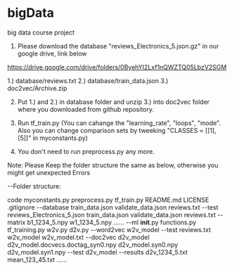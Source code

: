 # bigData
big data course project


1. Please download the database "reviews_Electronics_5.json.gz" in our google drive, link below

https://drive.google.com/drive/folders/0ByehYI2Lxf1nQWZTQ05LbzV2SGM

  1.) database/reviews.txt
  2.) database/train_data.json
  3.) doc2vec/Archive.zip

2. Put 1.) and 2.) in database folder and unzip 3.) into doc2vec folder where you downloaded from github repository.

4. Run tf_train.py (You can cahange the "learning_rate", "loops", "mode". Also you can change comparison sets by tweeking "CLASSES = [[1], [5]]" in myconstants.py)

5. You don't need to run preprocess.py any more.




Note: Please Keep the folder structure the same as below, otherwise you might get unexpected Errors

--Folder structure:

code
  myconstants.py
  preprocess.py
  tf_train.py
  README.md
  LICENSE
  .gitignore
--database
    train_data.json
    validate_data.json
    reviews.txt
  --test
      reviews_Electronics_5.json
      train_data.json
      validate_data.json
      reviews.txt
  --matrix
      b1_1234_5.npy
      w1_1234_5.npy
      ......
--ml
    __init__.py
    functions.py
    tf_training.py
    w2v.py
    d2v.py
--word2vec
    w2v_model
  --test
      reviews.txt
      w2v_model
      w2v_model.txt
--doc2vec
    d2v_model
    d2v_model.docvecs.doctag_syn0.npy
    d2v_model.syn0.npy
    d2v_model.syn1.npy
  --test
      d2v_model
--results
    d2v_1234_5.txt
    mean_123_45.txt
    ......
